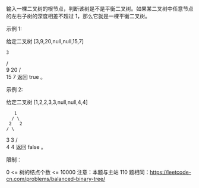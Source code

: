 输入一棵二叉树的根节点，判断该树是不是平衡二叉树。如果某二叉树中任意节点的左右子树的深度相差不超过 1，那么它就是一棵平衡二叉树。

示例 1:

给定二叉树 [3,9,20,null,null,15,7]

    3

/ \
 9 20
/ \
 15 7
返回 true 。

示例 2:

给定二叉树 [1,2,2,3,3,null,null,4,4]

       1
      / \
     2   2
    / \

3 3
/ \
 4 4
返回 false 。

限制：

0 <= 树的结点个数 <= 10000
注意：本题与主站 110 题相同：https://leetcode-cn.com/problems/balanced-binary-tree/
